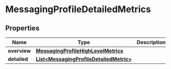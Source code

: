 # MessagingProfileDetailedMetrics

## Properties
Name | Type | Description | Notes
------------ | ------------- | ------------- | -------------
**overview** | [**MessagingProfileHighLevelMetrics**](MessagingProfileHighLevelMetrics.md) |  |  [optional]
**detailed** | [**List&lt;MessagingProfileDetailedMetric&gt;**](MessagingProfileDetailedMetric.md) |  |  [optional]
